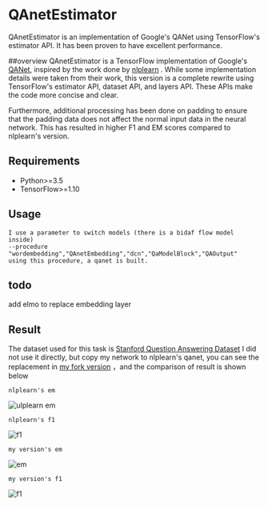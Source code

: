 # QAnetEstimator
 QAnetEstimator is an implementation of Google's QANet using TensorFlow's estimator API. It has been proven to have excellent performance.
 
##overview
 QAnetEstimator is a TensorFlow implementation of Google's [QANet](https://openreview.net/pdf?id=B14TlG-RW), inspired by the work done by [nlplearn](https://github.com/NLPLearn/QANet) . While some implementation details were taken from their work, this version is a complete rewrite using TensorFlow's estimator API, dataset API, and layers API. These APIs make the code more concise and clear.
 
 Furthermore, additional processing has been done on padding to ensure that the padding data does not affect the normal input data in the neural network. This has resulted in higher F1 and EM scores compared to nlplearn's version.
 
 
## Requirements
  * Python>=3.5
  * TensorFlow>=1.10
   
## Usage
    I use a parameter to switch models (there is a bidaf flow model inside) 
    --procedure "wordembedding","QAnetEmbedding","dcn","QaModelBlock","QAOutput" 
    using this procedure, a qanet is built.
     
## todo
   add elmo to replace embedding layer
   
## Result
The dataset used for this task is [Stanford Question Answering Dataset](https://rajpurkar.github.io/SQuAD-explorer/)
I did not use it directly, but copy my network to nlplearn's qanet, you can see the replacement in [my fork version](https://github.com/linsu07/QANet)
，and the comparison of result is shown below

    nlplearn's em 
   ![ulplearn em](./nlplearn1.jpg)
    
    nlplearn's f1
   ![f1](./nlplearn2.jpg)
   
    my version's em
   ![em](./myversion1.png)
   
    my version's f1
   ![f1](./myversion2.png)
   